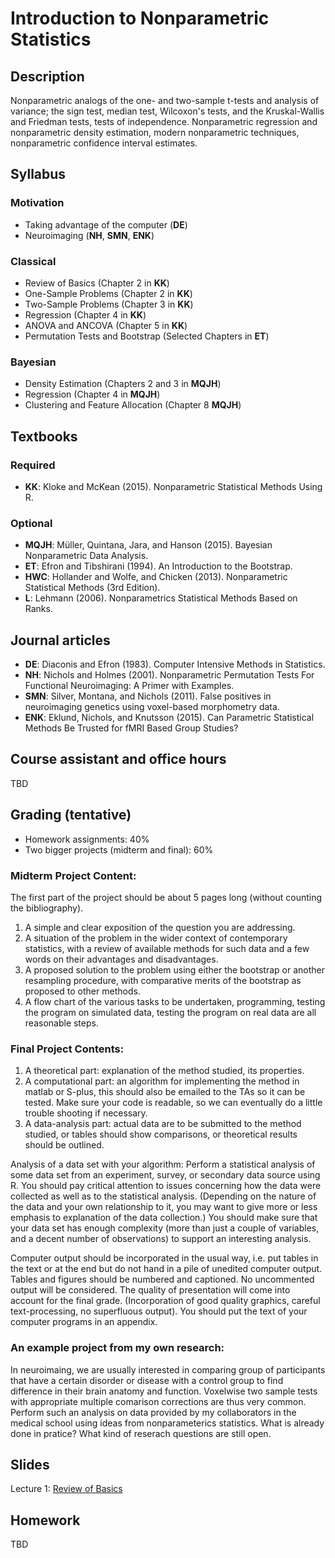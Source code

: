 # Introduction to Nonparametric Statistics

## Description
Nonparametric analogs of the one- and two-sample t-tests and analysis of variance; the sign test, median test, Wilcoxon's tests, and the Kruskal-Wallis and Friedman tests, tests of independence. Nonparametric regression and nonparametric density estimation, modern nonparametric techniques, nonparametric confidence interval estimates.

## Syllabus

### Motivation
* Taking advantage of the computer (**DE**)
* Neuroimaging (**NH**, **SMN**, **ENK**)

### Classical
* Review of Basics (Chapter 2 in **KK**)
* One-Sample Problems (Chapter 2 in **KK**)
* Two-Sample Problems (Chapter 3 in **KK**)
* Regression (Chapter 4 in **KK**)
* ANOVA and ANCOVA (Chapter 5 in **KK**)
* Permutation Tests and Bootstrap (Selected Chapters in **ET**)

### Bayesian
* Density Estimation (Chapters 2 and 3 in **MQJH**)
* Regression (Chapter 4 in **MQJH**)
* Clustering and Feature Allocation (Chapter 8 **MQJH**)

## Textbooks

### Required
* **KK**: Kloke and McKean (2015). Nonparametric Statistical Methods Using R.

### Optional
* **MQJH**: Müller, Quintana, Jara, and Hanson (2015). Bayesian Nonparametric Data Analysis.
* **ET**: Efron and Tibshirani (1994). An Introduction to the Bootstrap.
* **HWC**: Hollander and Wolfe, and Chicken (2013). Nonparametric Statistical Methods (3rd Edition).
* **L**: Lehmann (2006). Nonparametrics Statistical Methods Based on Ranks.

## Journal articles
* **DE**: Diaconis and Efron (1983). Computer Intensive Methods in Statistics.
* **NH**: Nichols and Holmes (2001). Nonparametric Permutation Tests For Functional Neuroimaging: A Primer with Examples.
* **SMN**: Silver, Montana, and Nichols (2011). False positives in neuroimaging genetics using voxel-based morphometry data.
* **ENK**: Eklund, Nichols, and Knutsson (2015). Can Parametric Statistical Methods Be Trusted for fMRI Based Group Studies?

## Course assistant and office hours
TBD

## Grading (tentative)

* Homework assignments: 40%
* Two bigger projects (midterm and final): 60%

### Midterm Project Content:
The first part of the project should be about 5 pages long (without counting the bibliography).

1. A simple and clear exposition of the question you are addressing.
2. A situation of the problem in the wider context of contemporary statistics, with a review of available methods for such data and a few words on their advantages and disadvantages.
3. A proposed solution to the problem using either the bootstrap or another resampling procedure, with comparative merits of the bootstrap as proposed to other methods.
4. A flow chart of the various tasks to be undertaken, programming, testing the program on simulated data, testing the program on real data are all reasonable steps.

### Final Project Contents:
1. A theoretical part: explanation of the method studied, its properties.
2. A computational part: an algorithm for implementing the method in matlab or S-plus, this should also be emailed to the TAs so it can be tested. Make sure your code is readable, so we can eventually do a little trouble shooting if necessary.
3. A data-analysis part: actual data are to be submitted to the method studied, or tables should show comparisons, or theoretical results should be outlined.

Analysis of a data set with your algorithm: Perform a statistical analysis of some data set from an experiment, survey, or secondary data source using R. You should pay critical attention to issues concerning how the data were collected as well as to the statistical analysis. (Depending on the nature of the data and your own relationship to it, you may want to give more or less emphasis to explanation of the data collection.) You should make sure that your data set has enough complexity (more than just a couple of variables, and a decent number of observations) to support an interesting analysis.

Computer output should be incorporated in the usual way, i.e. put tables in the text or at the end but do not hand in a pile of unedited computer output. Tables and figures should be numbered and captioned. No uncommented output will be considered. The quality of presentation will come into account for the final grade. (Incorporation of good quality graphics, careful text-processing, no superfluous output). You should put the text of your computer programs in an appendix.

### An example project from my own research:
In neuroimaing, we are usually interested in comparing group of participants that have a certain disorder or disease with a control group to find difference in their brain anatomy and function. Voxelwise two sample tests with appropriate multiple comarison corrections are thus very common. Perform such an analysis on data provided by my collaborators in the medical school using ideas from nonparameterics statistics. What is already done in pratice? What kind of reserach questions are still open.

## Slides
Lecture 1: [Review of Basics](Lecture1/Slides.pdf)

## Homework
TBD

